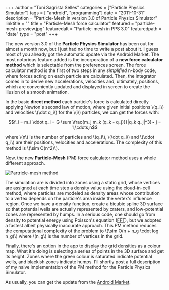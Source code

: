 +++
author = "Toni Sagrista Selles"
categories = ["Particle Physics Simulator"]
tags = [ "android", "programming"]
date = "2011-10-31"
description = "Particle-Mesh in version 3.0 of Particle Physics Simulator"
linktitle = ""
title = "Particle-Mesh force calculator"
featured = "particle-mesh-preview.jpg"
featuredalt = "Particle-mesh in PPS 3.0"
featuredpath = "date"
type = "post"
+++

<!-- Loading MathJax -->
<script src='https://cdnjs.cloudflare.com/ajax/libs/mathjax/2.7.5/MathJax.js?config=TeX-MML-AM_CHTML' async></script>

The new version 3.0 of the **Particle Physics Simulator** has been out for almost a month now, but I just had no time to write a post about it. I guess most of you already got the automatic update via the Android Market. The most notorious feature added is the incorporation of a **new force calculator method** which is selectable from the preferences screen. The force calculator method is the first of two steps in any *simplified* n-body code, where forces acting on each particle are calculated. Then, the integrator comes in to derive new accelerations, velocities and, ultimately, positions, which are conveniently updated and displayed in screen to create the illusion of a smooth animation.

In the basic **direct method** each particle's force is calculated directly applying Newton's second law of motion, where given initial positions \\(q_i\\) and velocities \\(\dot q_i\\) for the \\(i\\) particles, we can get the forces with:

<!--more-->

$$f_i = m_i \ddot q_i = G \sum \frac{m_j m_k (q_k - q_j)}{|q_k q_j|^3}~ j = 1,\cdots,n$$

where \\(n\\) is the number of particles and \\(q_i\\), \\(\dot q_i\\) and \\(\ddot q_i\\) are their positions, velocities and accelerations. The complexity of this method is \\(\sim O(n^2)\\).

Now, the new **Particle-Mesh** (PM) force calculator method uses a whole different approach.

![Partricle-mesh method](/img/2011/10/particle-mesh.png)

The simulation are is divided into zones using a static grid, whose vertices are assigned at each time step a density value using the cloud-in-cell method, where particles are modeled as density areas whose contribution to a vertex depends on the particle's area inside the vertex's influence region. Once we have a density function, create a bicubic spline 3D surface so that potential wells are actually represented by craters, and low-potential zones are represented by humps. In a serious code, one should go from density to potential energy using Poisson's equation ([FFT](http://en.wikipedia.org/wiki/Fast_Fourier_transform)), but we adopted a fastest albeit physically inaccurate approach. This PM method reduces the computational complexity of the problem to \\(\sim O(n + n_g \cdot log n_g)\\) where \\(n_g\\) is the number of vertices in the grid.

Finally, there's an option in the app to display the grid densities as a colour map. What it's doing is selecting a series of points in the 3D surface and get its height. Zones where the green colour is saturated indicate potential wells, and blackish zones indicate humps. I'll shortly post a full description of my naive implementation of the PM method for the Particle Physics Simulator.

As usually, you can get the update from the [Android Market](https://market.android.com/details?id=com.tss.android).
